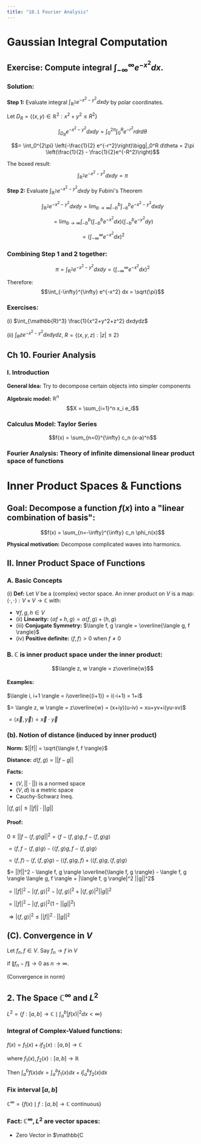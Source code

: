 ```yaml
---
title: "10.1 Fourier Analysis"
---
```


# Gaussian Integral Computation

## Exercise: Compute integral $\int_{-\infty}^{\infty} e^{-x^2} dx$.

### Solution:
**Step 1:** Evaluate integral $\int_{\mathbb{R}^2} e^{-x^2-y^2} dxdy$ by polar coordinates.

Let $D_R = \{(x,y) \in \mathbb{R}^2 : x^2+y^2 \leq R^2\}$

$$\int_{D_R} e^{-x^2-y^2} dxdy = \int_0^{2\pi} \int_0^R e^{-r^2} r dr d\theta$$

$$= \int_0^{2\pi} \left(-\frac{1}{2} e^{-r^2}\right)\bigg|_0^R d\theta = 2\pi \left(\frac{1}{2} - \frac{1}{2}e^{-R^2}\right)$$

The boxed result: $$\int_{\mathbb{R}^2} e^{-x^2-y^2} dxdy = \pi$$

**Step 2:** Evaluate $\int_{\mathbb{R}^2} e^{-x^2-y^2} dxdy$ by Fubini's Theorem

$$\int_{\mathbb{R}^2} e^{-x^2-y^2} dxdy = \lim_{b \to \infty} \int_{-b}^b \int_{-b}^b e^{-x^2-y^2} dxdy$$

$$= \lim_{b \to \infty} \int_{-b}^b \left(\int_{-b}^b e^{-x^2} dx\right) \left(\int_{-b}^b e^{-y^2} dy\right)$$

$$= \left(\int_{-\infty}^{\infty} e^{-x^2} dx\right)^2$$

### Combining Step 1 and 2 together:

$$\pi = \int_{\mathbb{R}^2} e^{-x^2-y^2} dxdy = \left(\int_{-\infty}^{\infty} e^{-x^2} dx\right)^2$$

Therefore: $$\int_{-\infty}^{\infty} e^{-x^2} dx = \sqrt{\pi}$$

### Exercises:
(i) $\int_{\mathbb{R}^3} \frac{1}{x^2+y^2+z^2} dxdydz$

(ii) $\int_R z e^{-x^2-y^2} dxdydz$, $R = \{(x,y,z) : |z| \leq 2\}$

## Ch 10. Fourier Analysis

### I. Introduction
**General Idea:** Try to decompose certain objects into simpler components

**Algebraic model:** $\mathbb{R}^n$ 
$$X = \sum_{i=1}^n x_i e_i$$

### Calculus Model: Taylor Series
$$f(x) = \sum_{n=0}^{\infty} c_n (x-a)^n$$

### Fourier Analysis: Theory of infinite dimensional linear product space of functions

# Inner Product Spaces & Functions

## Goal: Decompose a function $f(x)$ into a "linear combination of basis":

$$f(x) = \sum_{n=-\infty}^{\infty} c_n \phi_n(x)$$

**Physical motivation:** Decompose complicated waves into harmonics.

## II. Inner Product Space of Functions

### A. Basic Concepts

(i) **Def:** Let $V$ be a (complex) vector space.
    An inner product on $V$ is a map:
    $\langle \cdot, \cdot \rangle: V \times V \to \mathbb{C}$ with:
    
* $\forall f, g, h \in V$
* (ii) **Linearity:** $\langle \alpha f + h, g \rangle = \alpha \langle f, g \rangle + \langle h, g \rangle$
* (iii) **Conjugate Symmetry:** $\langle f, g \rangle = \overline{\langle g, f \rangle}$
* (iv) **Positive definite:** $\langle f, f \rangle > 0$ when $f \neq 0$

### B. $\mathbb{C}$ is inner product space under the inner product:
    
$$\langle z, w \rangle = z\overline{w}$$

#### Examples:
$\langle i, i+1 \rangle = i\overline{(i+1)} = i(-i+1) = 1+i$

$= \langle z, w \rangle = z\overline{w} = (x+iy)(u-iv) = xu+yv+i(yu-xv)$

$= \langle \vec{x}, \vec{y} \rangle = \vec{x} \cdot \vec{y}$

### (b). Notion of distance (induced by inner product)

**Norm:** $||f|| = \sqrt{\langle f, f \rangle}$

**Distance:** $d(f, g) = ||f - g||$

**Facts:**
* $(V, ||\cdot||)$ is a normed space
* $(V, d)$ is a metric space
* Cauchy-Schwarz Ineq.

$|\langle f, g \rangle| \leq ||f|| \cdot ||g||$

#### Proof:

$0 \leq ||f - \langle f, g \rangle g||^2 = \langle f - \langle f, g \rangle g, f - \langle f, g \rangle g \rangle$

$= \langle f, f - \langle f, g \rangle g \rangle - \langle \langle f, g \rangle g, f - \langle f, g \rangle g \rangle$

$= \langle f, f \rangle - \langle f, \langle f, g \rangle g \rangle - \langle \langle f, g \rangle g, f \rangle + \langle \langle f, g \rangle g, \langle f, g \rangle g \rangle$

$= ||f||^2 - \langle f, g \rangle \overline{\langle f, g \rangle} - \langle f, g \rangle \langle g, f \rangle + |\langle f, g \rangle|^2 ||g||^2$

$= ||f||^2 - |\langle f, g \rangle|^2 - |\langle f, g \rangle|^2 + |\langle f, g \rangle|^2 ||g||^2$

$= ||f||^2 - |\langle f, g \rangle|^2 (1 - ||g||^2)$

$\Rightarrow |\langle f, g \rangle|^2 \leq ||f||^2 \cdot ||g||^2$


## (C). Convergence in $V$

Let $f_n, f \in V$. Say $f_n \to f$ in $V$ 

if $\|f_n-f\| \to 0$ as $n \to \infty$.

(Convergence in norm)

## 2. The Space $\mathbb{C}^\infty$ and $L^2$

$L^2 = \{f:[a,b] \to \mathbb{C} \mid \int_a^b |f(x)|^2 dx < \infty\}$

### Integral of Complex-Valued functions:

$f(x) = f_1(x) + i f_2(x) : [a,b] \to \mathbb{C}$

where $f_1(x), f_2(x) : [a,b] \to \mathbb{R}$

Then $\int_a^b f(x)dx = \int_a^b f_1(x)dx + i\int_a^b f_2(x)dx$

### Fix interval $[a,b]$

$\mathbb{C}^\infty = \{f(x) \mid f:[a,b] \to \mathbb{C} \text{ continuous}\}$

### Fact: $\mathbb{C}^\infty, L^2$ are vector spaces:
- Zero Vector in $\mathbb{C